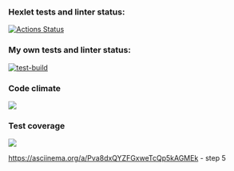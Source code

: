 ### Hexlet tests and linter status:
[![Actions Status](https://github.com/KatherinaLiponina/java-project-71/workflows/hexlet-check/badge.svg)](https://github.com/KatherinaLiponina/java-project-71/actions)

### My own tests and linter status:
[![test-build](https://github.com/KatherinaLiponina/java-project-71/actions/workflows/test-build.yml/badge.svg)](https://github.com/KatherinaLiponina/java-project-71/actions/workflows/test-build.yml)

### Code climate
<a href="https://codeclimate.com/github/KatherinaLiponina/java-project-71/maintainability"><img src="https://api.codeclimate.com/v1/badges/55741dd36cd46043f0dc/maintainability" /></a>

### Test coverage
<a href="https://codeclimate.com/github/KatherinaLiponina/java-project-71/test_coverage"><img src="https://api.codeclimate.com/v1/badges/55741dd36cd46043f0dc/test_coverage" /></a>

https://asciinema.org/a/Pva8dxQYZFGxweTcQp5kAGMEk - step 5
